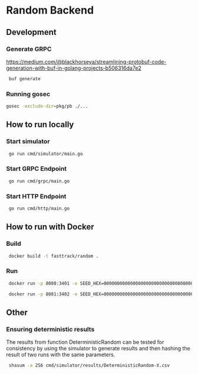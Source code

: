 # Random Backend

## Development

### Generate GRPC

https://medium.com/@blackhorseya/streamlining-protobuf-code-generation-with-buf-in-golang-projects-b506316da7e2

```bash
 buf generate
```

### Running gosec
```bash
gosec -exclude-dir=pkg/pb ./...
```

## How to run locally

### Start simulator
```bash
 go run cmd/simulator/main.go
```

### Start GRPC Endpoint
```bash
 go run cmd/grpc/main.go
```

### Start HTTP Endpoint
```bash
 go run cmd/http/main.go
```

## How to run with Docker

### Build
```bash
 docker build -t fasttrack/random .
```

### Run
```bash
 docker run -p 8080:3401 -e SEED_HEX=0000000000000000000000000000000000000000000000000000000000000000 fasttrack/random grpc
```
```bash
 docker run -p 8081:3402 -e SEED_HEX=0000000000000000000000000000000000000000000000000000000000000000 fasttrack/random http
```

## Other

### Ensuring deterministic results
The results from function DeterministicRandom can be tested for consistency by using the simulator to generate results
and then hashing the result of two runs with the same parameters.
```bash
 shasum -a 256 cmd/simulator/results/DeterministicRandom-X.csv
```
